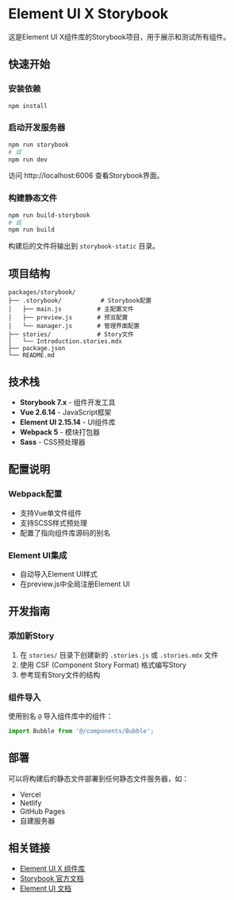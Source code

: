 # Element UI X Storybook

这是Element UI X组件库的Storybook项目，用于展示和测试所有组件。

## 快速开始

### 安装依赖

```bash
npm install
```

### 启动开发服务器

```bash
npm run storybook
# 或
npm run dev
```

访问 http://localhost:6006 查看Storybook界面。

### 构建静态文件

```bash
npm run build-storybook
# 或
npm run build
```

构建后的文件将输出到 `storybook-static` 目录。

## 项目结构

```
packages/storybook/
├── .storybook/           # Storybook配置
│   ├── main.js          # 主配置文件
│   ├── preview.js       # 预览配置
│   └── manager.js       # 管理界面配置
├── stories/             # Story文件
│   └── Introduction.stories.mdx
├── package.json
└── README.md
```

## 技术栈

- **Storybook 7.x** - 组件开发工具
- **Vue 2.6.14** - JavaScript框架
- **Element UI 2.15.14** - UI组件库
- **Webpack 5** - 模块打包器
- **Sass** - CSS预处理器

## 配置说明

### Webpack配置

- 支持Vue单文件组件
- 支持SCSS样式预处理
- 配置了指向组件库源码的别名

### Element UI集成

- 自动导入Element UI样式
- 在preview.js中全局注册Element UI

## 开发指南

### 添加新Story

1. 在 `stories/` 目录下创建新的 `.stories.js` 或 `.stories.mdx` 文件
2. 使用 CSF (Component Story Format) 格式编写Story
3. 参考现有Story文件的结构

### 组件导入

使用别名 `@` 导入组件库中的组件：

```javascript
import Bubble from '@/components/Bubble';
```

## 部署

可以将构建后的静态文件部署到任何静态文件服务器，如：

- Vercel
- Netlify 
- GitHub Pages
- 自建服务器

## 相关链接

- [Element UI X 组件库](../element-ui-x/)
- [Storybook 官方文档](https://storybook.js.org/)
- [Element UI 文档](https://element.eleme.cn/)